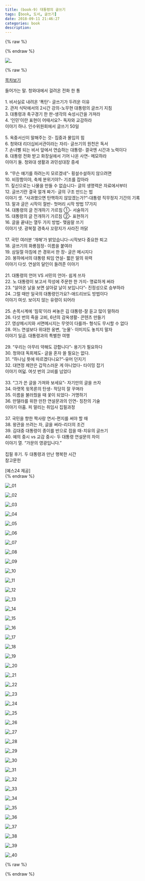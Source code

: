 ```yaml
---
title: (book-9) 대통령의 글쓰기
tags: [book, 도서, 글쓰기]
date: 2018-09-11 21:46:27
categories: book
description:
---
```

{% raw %}

<div class="book_cnt">
{% endraw %}

![_](https://user-images.githubusercontent.com/34805973/45361546-77784180-b60d-11e8-82e7-16820255f65a.jpg)

{% raw %}	
	<div class="accordion">
		<div class="accordion-item">
			<a href="#" class="heading">
				<div class="icon"></div>
				<div class="title">목차보기</div>
			</a>
			<div class="content">
				
<div id="tableOfContentsContent">
					<p>들어가는 말. 청와대에서 걸려온 전화 한 통 
<br>
<br>1. 비서실로 내려온 ‘폭탄’- 글쓰기가 두려운 이유 
<br>2. 관저 식탁에서의 2시간 강의-노무현 대통령의 글쓰기 지침 
<br>3. 대통령과 축구경기 한 판-생각의 숙성시간을 가져라 
<br>4. ‘인민’이란 표현이 어때서요?- 독자와 교감하라 
<br>이야기 하나. 인수위원회에서 글쓰기 50일 
<br>
<br>5. 옥중서신이 말해주는 것- 집중과 몰입의 힘 
<br>6. 청와대 리더십비서관이라는 자리- 글쓰기의 원천은 독서 
<br>7. 손녀뻘 되는 비서 앞에서 연습하는 대통령- 결국엔 시간과 노력이다 
<br>8. 대통령 전화 받고 화장실에서 기어 나온 사연- 메모하라 
<br>이야기 둘. 청와대 생활과 과민성대장 증세 
<br>
<br>9. “무슨 얘기를 하려는지 모르겠네”- 횡설수설하지 않으려면 
<br>10. 비장함이야, 축제 분위기야?- 기조를 잡아라 
<br>11. 짚신으로는 나물을 만들 수 없습니다- 글의 생명력은 자료에서부터 
<br>12. 글쓰기란 결국 얼개 짜기- 글의 구조 만드는 법 
<br>이야기 셋. “사과했으면 탄핵하지 않았겠는가?”-대통령 직무정지 기간의 기록 
<br>13. 말과 글은 시작이 절반- 첫머리 시작 방법 17가지 
<br>14. 대통령의 글 전개하기 가르침 ①- 서술하기 
<br>15. 대통령의 글 전개하기 가르침 ②- 표현하기 
<br>16. 글을 끝내는 열두 가지 방법- 맺음말 쓰기 
<br>이야기 넷. 광복절 경축사 꼬랑지가 사라진 까닭 
<br>
<br>17. 국민 여러분 ‘개해’가 밝았습니다-시작보다 중요한 퇴고 
<br>18. 글쓰기의 화룡점정- 이름을 붙여라 
<br>19. 삼일절 아침에 쓴 경위서 한 장- 글은 메시지다 
<br>20. 봉하에서의 대통령 퇴임 연설- 짧은 말의 위력 
<br>이야기 다섯. 연설의 달인이 들려준 이야기
<br>
<br>21. 대통령의 언어 VS 서민의 언어- 쉽게 쓰자 
<br>22. 노 대통령이 보고서 작성에 주문한 한 가지- 명료하게 써라 
<br>23. “살아온 날을 보면 살아갈 날이 보입니다”- 진정성으로 승부하라 
<br>24. 그럴 때만 일국의 대통령인가요?-애드리브도 방법이다 
<br>이야기 여섯. 보이지 않는 유령이 되어라 
<br>
<br>25. 손목시계에 ‘침묵’이라 써놓은 김 대통령-잘 듣고 많이 말하라 
<br>26. 다섯 번의 죽을 고비, 6년의 감옥생활- 콘텐츠 만들기 
<br>27. 영상메시지와 서면메시지는 무엇이 다를까- 형식도 무시할 수 없다 
<br>28. 어느 연설보다 위대한 웅변, ‘눈물’- 이미지도 놓치지 말자 
<br>이야기 일곱. 대통령과의 특별한 여행 
<br>
<br>29. “우리는 아무리 약해도 강합니다”- 용기가 필요하다 
<br>30. 청와대 독회제도- 글을 혼자 쓸 필요는 없다. 
<br>31. “하나님 뜻에 따르겠다니요?”-유머 던지기 
<br>32. 대연정 제안은 갑작스러운 게 아니었다- 타이밍 잡기 
<br>이야기 여덟. 여섯 번의 고비를 넘었다
<br>
<br>33. “그가 쓴 글을 가져와 보세요”- 자기만의 글을 쓰자 
<br>34. 아랫목 윗목론의 탄생- 적당히 잘 꾸며라 
<br>35. 이름을 불러줬을 때 꽃이 되었다- 거명하기 
<br>36. 만델라를 위한 만찬 연설문과의 인연- 칭찬의 기술 
<br>이야기 아홉. 피 말리는 취임사 집필과정 
<br>
<br>37. 국민을 향한 짝사랑 연서-편지를 써야 할 때 
<br>38. 왕관을 쓰려는 자, 글을 써라-리더의 조건 
<br>39. 김대중 대통령이 종이를 반으로 접을 때-치유의 글쓰기 
<br>40. 예의 중시 vs 교감 중시- 두 대통령 연설문의 차이 
<br>이야기 열. “가문의 영광입니다.” 
<br>
<br>집필 후기. 두 대통령과 만난 행복한 시간 
<br>참고문헌</p>					
<span class="info_add">[예스24 제공]</span>
</div>
		</div>
	</div>
</div>

<div class="book-img">
{% endraw %}

![_01](https://user-images.githubusercontent.com/34805973/45361288-d6898680-b60c-11e8-8016-2e513e77a0fa.png)

![_02](https://user-images.githubusercontent.com/34805973/45361290-d7221d00-b60c-11e8-89b5-ad1420e3ffc6.png)

![_03](https://user-images.githubusercontent.com/34805973/45361291-d7221d00-b60c-11e8-929d-37c47721f7f7.png)

![_04](https://user-images.githubusercontent.com/34805973/45361292-d7221d00-b60c-11e8-8b5f-f5007c9383bc.png)

![_05](https://user-images.githubusercontent.com/34805973/45361293-d7bab380-b60c-11e8-8eea-497da933ca6d.png)

![_06](https://user-images.githubusercontent.com/34805973/45361294-d7bab380-b60c-11e8-8a8c-30f7b9eefcab.png)

![_07](https://user-images.githubusercontent.com/34805973/45361295-d8534a00-b60c-11e8-97de-674e39348b50.png)

![_08](https://user-images.githubusercontent.com/34805973/45361296-d8534a00-b60c-11e8-9c51-46467a85c7ea.png)

![_09](https://user-images.githubusercontent.com/34805973/45361297-d8534a00-b60c-11e8-9083-c3a2d2fb59c2.png)

![_10](https://user-images.githubusercontent.com/34805973/45361298-d8ebe080-b60c-11e8-951a-36391d04bd24.png)

![_11](https://user-images.githubusercontent.com/34805973/45361300-d8ebe080-b60c-11e8-9607-aaf8c742ac79.png)

![_12](https://user-images.githubusercontent.com/34805973/45361302-d9847700-b60c-11e8-9a33-b81662713b8c.png)

![_13](https://user-images.githubusercontent.com/34805973/45361304-d9847700-b60c-11e8-9753-5988e6dda156.png)

![_14](https://user-images.githubusercontent.com/34805973/45361305-da1d0d80-b60c-11e8-82a6-bee6b261e043.png)

![_15](https://user-images.githubusercontent.com/34805973/45361306-da1d0d80-b60c-11e8-856e-b2faf51233f7.png)

![_16](https://user-images.githubusercontent.com/34805973/45361307-da1d0d80-b60c-11e8-8afa-1f49e7b39f75.png)

![_17](https://user-images.githubusercontent.com/34805973/45361308-dab5a400-b60c-11e8-943a-5612b83697f3.png)

![_18](https://user-images.githubusercontent.com/34805973/45361310-dab5a400-b60c-11e8-90ed-f576bbce1e94.png)

![_19](https://user-images.githubusercontent.com/34805973/45361311-dab5a400-b60c-11e8-904b-1fc3bd6bc36c.png)

![_20](https://user-images.githubusercontent.com/34805973/45361312-db4e3a80-b60c-11e8-8a7e-c31ef47c85af.png)

![_21](https://user-images.githubusercontent.com/34805973/45361313-dbe6d100-b60c-11e8-8b0f-f592558ed23d.png)

![_22](https://user-images.githubusercontent.com/34805973/45361314-dbe6d100-b60c-11e8-9a47-2ef3626b94e3.png)

![_23](https://user-images.githubusercontent.com/34805973/45361316-dc7f6780-b60c-11e8-91d6-5c13f189f907.png)

![_24](https://user-images.githubusercontent.com/34805973/45361317-dc7f6780-b60c-11e8-9b68-16f9cff193fc.png)

![_25](https://user-images.githubusercontent.com/34805973/45361318-dc7f6780-b60c-11e8-80b9-33bbaf3df35c.png)

![_26](https://user-images.githubusercontent.com/34805973/45361320-dd17fe00-b60c-11e8-9ec7-d49007f871a5.png)

![_27](https://user-images.githubusercontent.com/34805973/45361321-dd17fe00-b60c-11e8-8636-3aee9b78216f.png)

![_28](https://user-images.githubusercontent.com/34805973/45361322-ddb09480-b60c-11e8-9bcf-33eec2796fd4.png)

![_29](https://user-images.githubusercontent.com/34805973/45361323-ddb09480-b60c-11e8-9bd1-8c0468da7934.png)

![_30](https://user-images.githubusercontent.com/34805973/45361324-ddb09480-b60c-11e8-94eb-a571f4b2f274.png)

![_31](https://user-images.githubusercontent.com/34805973/45361325-de492b00-b60c-11e8-8702-1516b06ab478.png)

![_32](https://user-images.githubusercontent.com/34805973/45361326-de492b00-b60c-11e8-928c-6cc0a4e5599a.png)

![_33](https://user-images.githubusercontent.com/34805973/45361327-de492b00-b60c-11e8-998e-3dbc2008e904.png)

![_34](https://user-images.githubusercontent.com/34805973/45361328-dee1c180-b60c-11e8-8fc9-b3f75045f1c9.png)

![_35](https://user-images.githubusercontent.com/34805973/45361281-d5585980-b60c-11e8-9fda-2254e5dd071a.png)

![_36](https://user-images.githubusercontent.com/34805973/45361282-d5f0f000-b60c-11e8-8cdb-908b64019e20.png)

![_37](https://user-images.githubusercontent.com/34805973/45361283-d5f0f000-b60c-11e8-81dc-e1f2226ee17f.png)

![_38](https://user-images.githubusercontent.com/34805973/45361284-d5f0f000-b60c-11e8-9b85-dafa61df4a98.png)

![_39](https://user-images.githubusercontent.com/34805973/45361285-d6898680-b60c-11e8-8cb5-5c3d07bcbcff.png)

![_40](https://user-images.githubusercontent.com/34805973/45361286-d6898680-b60c-11e8-8b2d-1815aaab6071.png)


{% raw %}
</div>
</div>
{% endraw %}